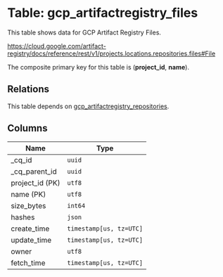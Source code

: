 # Table: gcp_artifactregistry_files

This table shows data for GCP Artifact Registry Files.

https://cloud.google.com/artifact-registry/docs/reference/rest/v1/projects.locations.repositories.files#File

The composite primary key for this table is (**project_id**, **name**).

## Relations

This table depends on [gcp_artifactregistry_repositories](gcp_artifactregistry_repositories).

## Columns

| Name          | Type          |
| ------------- | ------------- |
|_cq_id|`uuid`|
|_cq_parent_id|`uuid`|
|project_id (PK)|`utf8`|
|name (PK)|`utf8`|
|size_bytes|`int64`|
|hashes|`json`|
|create_time|`timestamp[us, tz=UTC]`|
|update_time|`timestamp[us, tz=UTC]`|
|owner|`utf8`|
|fetch_time|`timestamp[us, tz=UTC]`|